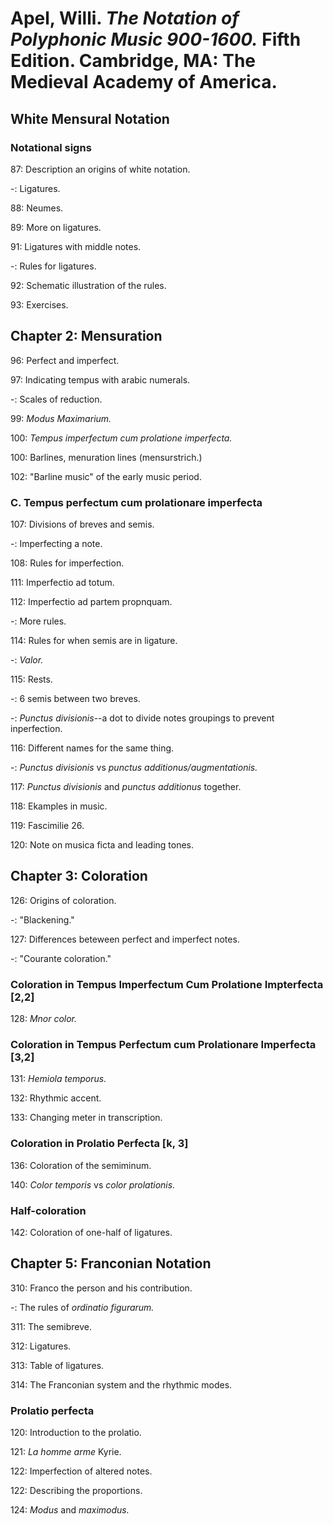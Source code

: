 # Apel, Willi. *The Notation of Polyphonic Music 900-1600.* Fifth Edition. Cambridge, MA: The Medieval Academy of America.  

## White Mensural Notation  

### Notational signs  

87: Description an origins of white notation.  

-: Ligatures.  

88: Neumes.  

89: More on ligatures. 

91: Ligatures with middle notes.  

-: Rules for ligatures.  

92: Schematic illustration of the rules.  

93: Exercises.  

## Chapter 2: Mensuration  

96: Perfect and imperfect.  

97: Indicating tempus with arabic numerals.  

-: Scales of reduction.  

99: *Modus Maximarium.*  

100: *Tempus imperfectum cum prolatione imperfecta.*  

100: Barlines, menuration lines (mensurstrich.)  

102: "Barline music" of the early music period.  

### C. Tempus perfectum cum prolationare imperfecta

107: Divisions of breves and semis.  

-: Imperfecting a note.   

108: Rules for imperfection.    

111: Imperfectio ad totum.  

112: Imperfectio ad partem propnquam.  

-: More rules.  

114: Rules for when semis are in ligature.  

-: *Valor.*  

115: Rests.  

-: 6 semis between two breves.  

-: *Punctus divisionis*--a dot to divide notes groupings to prevent inperfection.    

116: Different names for the same thing.  

-: *Punctus divisionis* vs *punctus additionus/augmentationis.*  

117: *Punctus divisionis* and *punctus additionus* together.  

118: Ekamples in music.  

119: Fascimilie 26.  

120: Note on musica ficta and leading tones.  

## Chapter 3: Coloration

126: Origins of coloration. 

-: "Blackening."  

127: Differences beteween perfect and imperfect notes.  

-: "Courante coloration."  

### Coloration in Tempus Imperfectum Cum Prolatione Impterfecta [2,2] 

128: *Mnor color.*  

### Coloration in Tempus Perfectum cum Prolationare Imperfecta [3,2]  

131: *Hemiola temporus.*  

132: Rhythmic accent.  

133: Changing meter in transcription.  

### Coloration in Prolatio Perfecta [k, 3]  

136: Coloration of the semiminum.  

140: *Color temporis* vs *color prolationis.*  

### Half-coloration  

142: Coloration of one-half of ligatures.  





## Chapter 5: Franconian Notation  

310: Franco the person and his contribution.  
 
-: The rules of *ordinatio figurarum.*  

311: The semibreve.  

312: Ligatures.  

313: Table of ligatures.  

314: The Franconian system and the rhythmic modes.  

### Prolatio perfecta  

120: Introduction to the prolatio.  

121: *La homme arme* Kyrie.  

122: Imperfection of altered notes.  

122: Describing the proportions. 

124: *Modus* and *maximodus.*  


